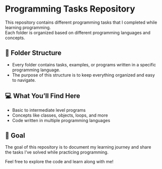 # Programming Tasks Repository

This repository contains different programming tasks that I completed while learning programming.  
Each folder is organized based on different programming languages and concepts.

## 📁 Folder Structure

- Every folder contains tasks, examples, or programs written in a specific programming language.
- The purpose of this structure is to keep everything organized and easy to navigate.

## 💻 What You’ll Find Here

- Basic to intermediate level programs
- Concepts like classes, objects, loops, and more
- Code written in multiple programming languages

## 🎯 Goal

The goal of this repository is to document my learning journey and share the tasks I’ve solved while practicing programming.

Feel free to explore the code and learn along with me!
